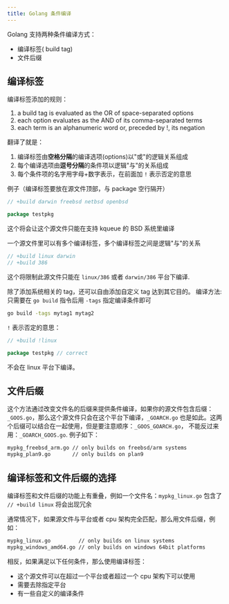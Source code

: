 ```yaml
---
title: Golang 条件编译
---
```


Golang 支持两种条件编译方式：

- 编译标签( build tag)
- 文件后缀

## 编译标签

编译标签添加的规则：

1. a build tag is evaluated as the OR of space-separated options
2. each option evaluates as the AND of its comma-separated terms
3. each term is an alphanumeric word or, preceded by !, its negation

翻译了就是：

1. 编译标签由**空格分隔**的编译选项(options)以"或"的逻辑关系组成
2. 每个编译选项由**逗号分隔**的条件项以逻辑"与"的关系组成
3. 每个条件项的名字用字母+数字表示，在前面加 `!` 表示否定的意思

例子（编译标签要放在源文件顶部，与 package 空行隔开）

```go
// +build darwin freebsd netbsd openbsd

package testpkg
```

这个将会让这个源文件只能在支持 kqueue 的 BSD 系统里编译

一个源文件里可以有多个编译标签，多个编译标签之间是逻辑"与"的关系

```go
// +build linux darwin
// +build 386
```

这个将限制此源文件只能在 `linux/386` 或者 `darwin/386` 平台下编译.

除了添加系统相关的 tag，还可以自由添加自定义 tag 达到其它目的。
编译方法:
只需要在 `go build` 指令后用 `-tags` 指定编译条件即可

```bash
go build -tags mytag1 mytag2
```

`!` 表示否定的意思：

```go
// +build !linux

package testpkg // correct
```

不会在 linux 平台下编译。

## 文件后缀

这个方法通过改变文件名的后缀来提供条件编译，如果你的源文件包含后缀：`_GOOS.go`，那么这个源文件只会在这个平台下编译，`_GOARCH.go` 也是如此。这两个后缀可以结合在一起使用，但是要注意顺序：`_GOOS_GOARCH.go`， 不能反过来用：`_GOARCH_GOOS.go`.
例子如下：

```bash
mypkg_freebsd_arm.go // only builds on freebsd/arm systems
mypkg_plan9.go       // only builds on plan9
```

## 编译标签和文件后缀的选择

编译标签和文件后缀的功能上有重叠，例如一个文件名：`mypkg_linux.go` 包含了 `// +build linux` 将会出现冗余

通常情况下，如果源文件与平台或者 cpu 架构完全匹配，那么用文件后缀，例如：

```bash
mypkg_linux.go         // only builds on linux systems
mypkg_windows_amd64.go // only builds on windows 64bit platforms
```

相反，如果满足以下任何条件，那么使用编译标签：

- 这个源文件可以在超过一个平台或者超过一个 cpu 架构下可以使用
- 需要去除指定平台
- 有一些自定义的编译条件

